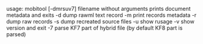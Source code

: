 usage: mobitool [-dmrsuv7] filename
       without arguments prints document metadata and exits
       -d dump rawml text record
       -m print records metadata
       -r dump raw records
       -s dump recreated source files
       -u show rusage
       -v show version and exit
       -7 parse KF7 part of hybrid file (by default KF8 part is parsed)

